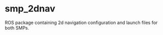 smp_2dnav
=========

ROS package containing 2d navigation configuration and launch files for both SMPs.